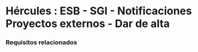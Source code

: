 # Hércules : ESB \- SGI \- Notificaciones Proyectos externos \- Dar de alta



### Requisitos relacionados






